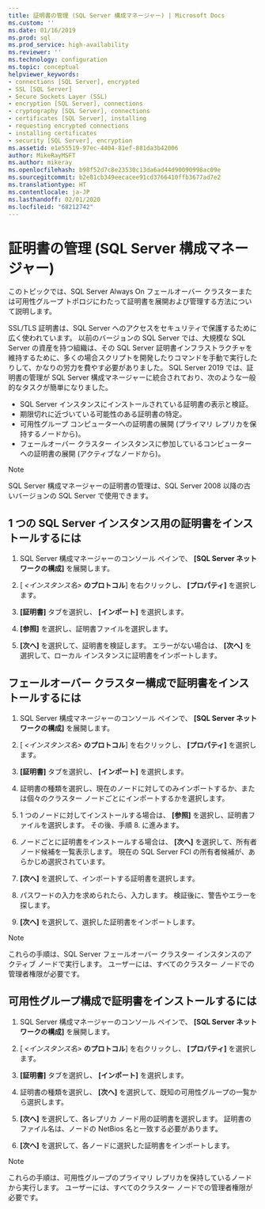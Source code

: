 ```yaml
---
title: 証明書の管理 (SQL Server 構成マネージャー) | Microsoft Docs
ms.custom: ''
ms.date: 01/16/2019
ms.prod: sql
ms.prod_service: high-availability
ms.reviewer: ''
ms.technology: configuration
ms.topic: conceptual
helpviewer_keywords:
- connections [SQL Server], encrypted
- SSL [SQL Server]
- Secure Sockets Layer (SSL)
- encryption [SQL Server], connections
- cryptography [SQL Server], connections
- certificates [SQL Server], installing
- requesting encrypted connections
- installing certificates
- security [SQL Server], encryption
ms.assetid: e1e55519-97ec-4404-81ef-881da3b42006
author: MikeRayMSFT
ms.author: mikeray
ms.openlocfilehash: b98f52d7c8e23530c13da6ad44d90090998ac09e
ms.sourcegitcommit: b2e81cb349eecacee91cd3766410ffb3677ad7e2
ms.translationtype: HT
ms.contentlocale: ja-JP
ms.lasthandoff: 02/01/2020
ms.locfileid: "68212742"
---
```

# <a name="certificate-management-sql-server-configuration-manager"></a>証明書の管理 (SQL Server 構成マネージャー)

このトピックでは、SQL Server Always On フェールオーバー クラスターまたは可用性グループ トポロジにわたって証明書を展開および管理する方法について説明します。

SSL/TLS 証明書は、SQL Server へのアクセスをセキュリティで保護するために広く使われています。 以前のバージョンの SQL Server では、大規模な SQL Server の資産を持つ組織は、その SQL Server 証明書インフラストラクチャを維持するために、多くの場合スクリプトを開発したりコマンドを手動で実行したりして、かなりの労力を費やす必要がありました。 SQL Server 2019 では、証明書の管理が SQL Server 構成マネージャーに統合されており、次のような一般的なタスクが簡単になりました。 

* SQL Server インスタンスにインストールされている証明書の表示と検証。 
* 期限切れに近づいている可能性のある証明書の特定。 
* 可用性グループ コンピューターへの証明書の展開 (プライマリ レプリカを保持するノードから)。 
* フェールオーバー クラスター インスタンスに参加しているコンピューターへの証明書の展開 (アクティブなノードから)。

> [!NOTE]
> SQL Server 構成マネージャーの証明書の管理は、SQL Server 2008 以降の古いバージョンの SQL Server で使用できます。

##  <a name="provision-single-server-cert"></a> 1 つの SQL Server インスタンス用の証明書をインストールするには  
  
1. SQL Server 構成マネージャーのコンソール ペインで、 **[SQL Server ネットワークの構成]** を展開します。  
  
2. [ *&lt;インスタンス名&gt;* **のプロトコル**] を右クリックし、 **[プロパティ]** を選択します。  
  
3. **[証明書]** タブを選択し、 **[インポート]** を選択します。  
  
4. **[参照]** を選択し、証明書ファイルを選択します。  
  
5. **[次へ]** を選択して、証明書を検証します。 エラーがない場合は、 **[次へ]** を選択して、ローカル インスタンスに証明書をインポートします。  
  
 
##  <a name="provision-failover-cluster-cert"></a> フェールオーバー クラスター構成で証明書をインストールするには  
  
1. SQL Server 構成マネージャーのコンソール ペインで、 **[SQL Server ネットワークの構成]** を展開します。
  
2. [ *&lt;インスタンス名&gt;* **のプロトコル**] を右クリックし、 **[プロパティ]** を選択します。 

3. **[証明書]** タブを選択し、 **[インポート]** を選択します。

4. 証明書の種類を選択し、現在のノードに対してのみインポートするか、または個々のクラスター ノードごとにインポートするかを選択します。

5. 1 つのノードに対してインストールする場合は、 **[参照]** を選択し、証明書ファイルを選択します。 その後、手順 8. に進みます。

6. ノードごとに証明書をインストールする場合は、 **[次へ]** を選択して、所有者ノード候補を一覧表示します。 現在の SQL Server FCI の所有者候補が、あらかじめ選択されています。

7. **[次へ]** を選択して、インポートする証明書を選択します。

8. パスワードの入力を求められたら、入力します。 検証後に、警告やエラーを探します。

9. **[次へ]** を選択して、選択した証明書をインポートします。

> [!NOTE]
> これらの手順は、SQL Server フェールオーバー クラスター インスタンスのアクティブ ノードで実行します。 ユーザーには、すべてのクラスター ノードでの管理者権限が必要です。

##  <a name="provision-availability-group-cert"></a>可用性グループ構成で証明書をインストールするには  
  
1. SQL Server 構成マネージャーのコンソール ペインで、 **[SQL Server ネットワークの構成]** を展開します。
  
2. [ *&lt;インスタンス名&gt;* **のプロトコル**] を右クリックし、 **[プロパティ]** を選択します。  
  
3. **[証明書]** タブを選択し、 **[インポート]** を選択します。  
  
4. 証明書の種類を選択し、 **[次へ]** を選択して、既知の可用性グループの一覧から選択します。  

5. **[次へ]** を選択して、各レプリカ ノード用の証明書を選択します。 証明書のファイル名は、ノードの NetBios 名と一致する必要があります。

6. **[次へ]** を選択して、各ノードに選択した証明書をインポートします。


> [!NOTE]
> これらの手順は、可用性グループのプライマリ レプリカを保持しているノードから実行します。 ユーザーには、すべてのクラスター ノードでの管理者権限が必要です。

